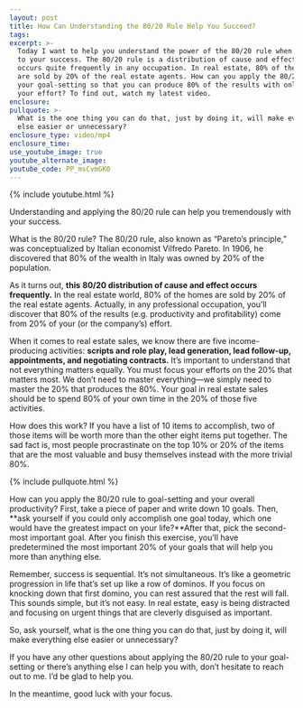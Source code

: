 ```yaml
---
layout: post
title: How Can Understanding the 80/20 Rule Help You Succeed?
tags:
excerpt: >-
  Today I want to help you understand the power of the 80/20 rule when it comes
  to your success. The 80/20 rule is a distribution of cause and effect that
  occurs quite frequently in any occupation. In real estate, 80% of the homes
  are sold by 20% of the real estate agents. How can you apply the 80/20 rule to
  your goal-setting so that you can produce 80% of the results with only 20% of
  your effort? To find out, watch my latest video.
enclosure:
pullquote: >-
  What is the one thing you can do that, just by doing it, will make everything
  else easier or unnecessary?
enclosure_type: video/mp4
enclosure_time:
use_youtube_image: true
youtube_alternate_image:
youtube_code: PP_msCvmGK0
---
```


{% include youtube.html %}

Understanding and applying the 80/20 rule can help you tremendously with your success.

What is the 80/20 rule? The 80/20 rule, also known as “Pareto’s principle,” was conceptualized by Italian economist Vilfredo Pareto. In 1906, he discovered that 80% of the wealth in Italy was owned by 20% of the population.

As it turns out, **this** **80/20 distribution of cause and effect occurs frequently.** In the real estate world, 80% of the homes are sold by 20% of the real estate agents. Actually, in any professional occupation, you’ll discover that 80% of the results (e.g. productivity and profitability) come from 20% of your (or the company’s) effort.

When it comes to real estate sales, we know there are five income-producing activities: **scripts and role play, lead generation, lead follow-up, appointments, and negotiating contracts.** It’s important to understand that not everything matters equally. You must focus your efforts on the 20% that matters most. We don’t need to master everything—we simply need to master the 20% that produces the 80%. Your goal in real estate sales should be to spend 80% of your own time in the 20% of those five activities.

How does this work? If you have a list of 10 items to accomplish, two of those items will be worth more than the other eight items put together. The sad fact is, most people procrastinate on the top 10% or 20% of the items that are the most valuable and busy themselves instead with the more trivial 80%.

{% include pullquote.html %}

How can you apply the 80/20 rule to goal-setting and your overall productivity? First, take a piece of paper and write down 10 goals. Then, **ask yourself if you could only accomplish one goal today, which one would have the greatest impact on your life?**After that, pick the second-most important goal. After you finish this exercise, you’ll have predetermined the most important 20% of your goals that will help you more than anything else.

Remember, success is sequential. It’s not simultaneous. It’s like a geometric progression in life that’s set up like a row of dominos. If you focus on knocking down that first domino, you can rest assured that the rest will fall. This sounds simple, but it’s not easy. In real estate, easy is being distracted and focusing on urgent things that are cleverly disguised as important.

So, ask yourself, what is the one thing you can do that, just by doing it, will make everything else easier or unnecessary?

If you have any other questions about applying the 80/20 rule to your goal-setting or there’s anything else I can help you with, don’t hesitate to reach out to me. I’d be glad to help you.

In the meantime, good luck with your focus.